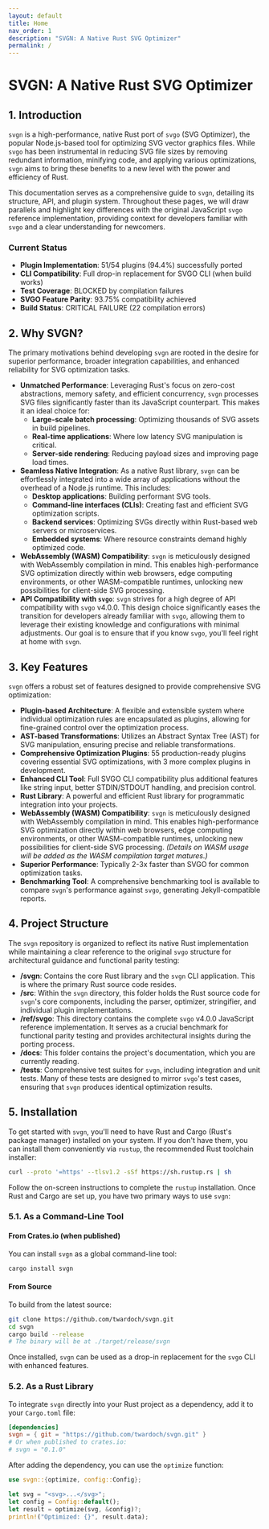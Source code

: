 ```yaml
---
layout: default
title: Home
nav_order: 1
description: "SVGN: A Native Rust SVG Optimizer"
permalink: /
---
```


# SVGN: A Native Rust SVG Optimizer

## 1. Introduction

`svgn` is a high-performance, native Rust port of `svgo` (SVG Optimizer), the popular Node.js-based tool for optimizing SVG vector graphics files. While `svgo` has been instrumental in reducing SVG file sizes by removing redundant information, minifying code, and applying various optimizations, `svgn` aims to bring these benefits to a new level with the power and efficiency of Rust.

This documentation serves as a comprehensive guide to `svgn`, detailing its structure, API, and plugin system. Throughout these pages, we will draw parallels and highlight key differences with the original JavaScript `svgo` reference implementation, providing context for developers familiar with `svgo` and a clear understanding for newcomers.

### Current Status

- **Plugin Implementation**: 51/54 plugins (94.4%) successfully ported
- **CLI Compatibility**: Full drop-in replacement for SVGO CLI (when build works)
- **Test Coverage**: BLOCKED by compilation failures
- **SVGO Feature Parity**: 93.75% compatibility achieved
- **Build Status**: CRITICAL FAILURE (22 compilation errors)

## 2. Why SVGN?

The primary motivations behind developing `svgn` are rooted in the desire for superior performance, broader integration capabilities, and enhanced reliability for SVG optimization tasks.

-   **Unmatched Performance**: Leveraging Rust's focus on zero-cost abstractions, memory safety, and efficient concurrency, `svgn` processes SVG files significantly faster than its JavaScript counterpart. This makes it an ideal choice for:
    *   **Large-scale batch processing**: Optimizing thousands of SVG assets in build pipelines.
    *   **Real-time applications**: Where low latency SVG manipulation is critical.
    *   **Server-side rendering**: Reducing payload sizes and improving page load times.
-   **Seamless Native Integration**: As a native Rust library, `svgn` can be effortlessly integrated into a wide array of applications without the overhead of a Node.js runtime. This includes:
    *   **Desktop applications**: Building performant SVG tools.
    *   **Command-line interfaces (CLIs)**: Creating fast and efficient SVG optimization scripts.
    *   **Backend services**: Optimizing SVGs directly within Rust-based web servers or microservices.
    *   **Embedded systems**: Where resource constraints demand highly optimized code.
-   **WebAssembly (WASM) Compatibility**: `svgn` is meticulously designed with WebAssembly compilation in mind. This enables high-performance SVG optimization directly within web browsers, edge computing environments, or other WASM-compatible runtimes, unlocking new possibilities for client-side SVG processing.
-   **API Compatibility with `svgo`**: `svgn` strives for a high degree of API compatibility with `svgo` v4.0.0. This design choice significantly eases the transition for developers already familiar with `svgo`, allowing them to leverage their existing knowledge and configurations with minimal adjustments. Our goal is to ensure that if you know `svgo`, you'll feel right at home with `svgn`.

## 3. Key Features

`svgn` offers a robust set of features designed to provide comprehensive SVG optimization:

-   **Plugin-based Architecture**: A flexible and extensible system where individual optimization rules are encapsulated as plugins, allowing for fine-grained control over the optimization process.
-   **AST-based Transformations**: Utilizes an Abstract Syntax Tree (AST) for SVG manipulation, ensuring precise and reliable transformations.
- **Comprehensive Optimization Plugins**: 55 production-ready plugins covering essential SVG optimizations, with 3 more complex plugins in development.
-   **Enhanced CLI Tool**: Full SVGO CLI compatibility plus additional features like string input, better STDIN/STDOUT handling, and precision control.
-   **Rust Library**: A powerful and efficient Rust library for programmatic integration into your projects.
-   **WebAssembly (WASM) Compatibility**: `svgn` is meticulously designed with WebAssembly compilation in mind. This enables high-performance SVG optimization directly within web browsers, edge computing environments, or other WASM-compatible runtimes, unlocking new possibilities for client-side SVG processing. *(Details on WASM usage will be added as the WASM compilation target matures.)*
-   **Superior Performance**: Typically 2-3x faster than SVGO for common optimization tasks.
-   **Benchmarking Tool**: A comprehensive benchmarking tool is available to compare `svgn`'s performance against `svgo`, generating Jekyll-compatible reports.

## 4. Project Structure

The `svgn` repository is organized to reflect its native Rust implementation while maintaining a clear reference to the original `svgo` structure for architectural guidance and functional parity testing:

-   **/svgn**: Contains the core Rust library and the `svgn` CLI application. This is where the primary Rust source code resides.
-   **/src**: Within the `svgn` directory, this folder holds the Rust source code for `svgn`'s core components, including the parser, optimizer, stringifier, and individual plugin implementations.
-   **/ref/svgo**: This directory contains the complete `svgo` v4.0.0 JavaScript reference implementation. It serves as a crucial benchmark for functional parity testing and provides architectural insights during the porting process.
-   **/docs**: This folder contains the project's documentation, which you are currently reading.
-   **/tests**: Comprehensive test suites for `svgn`, including integration and unit tests. Many of these tests are designed to mirror `svgo`'s test cases, ensuring that `svgn` produces identical optimization results.

## 5. Installation

To get started with `svgn`, you'll need to have Rust and Cargo (Rust's package manager) installed on your system. If you don't have them, you can install them conveniently via `rustup`, the recommended Rust toolchain installer:

```bash
curl --proto '=https' --tlsv1.2 -sSf https://sh.rustup.rs | sh
```

Follow the on-screen instructions to complete the `rustup` installation. Once Rust and Cargo are set up, you have two primary ways to use `svgn`:

### 5.1. As a Command-Line Tool

#### From Crates.io (when published)

You can install `svgn` as a global command-line tool:

```bash
cargo install svgn
```

#### From Source

To build from the latest source:

```bash
git clone https://github.com/twardoch/svgn.git
cd svgn
cargo build --release
# The binary will be at ./target/release/svgn
```

Once installed, `svgn` can be used as a drop-in replacement for the `svgo` CLI with enhanced features.

### 5.2. As a Rust Library

To integrate `svgn` directly into your Rust project as a dependency, add it to your `Cargo.toml` file:

```toml
[dependencies]
svgn = { git = "https://github.com/twardoch/svgn.git" }
# Or when published to crates.io:
# svgn = "0.1.0"
```

After adding the dependency, you can use the `optimize` function:

```rust
use svgn::{optimize, config::Config};

let svg = "<svg>...</svg>";
let config = Config::default();
let result = optimize(svg, &config)?;
println!("Optimized: {}", result.data);
```

